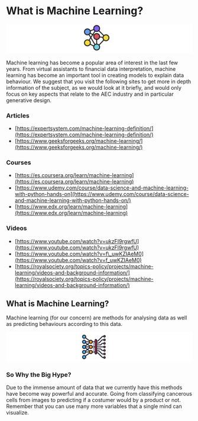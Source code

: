 # What is Machine Learning?

![](../../.gitbook/assets/ml.png)

Machine learning has become a popular area of interest in the last few years. From virtual assistants to financial data interpretation, machine learning has become an important tool in creating models to explain data behaviour. We suggest that you visit the following sites to get more in depth information of the subject, as we would look at it briefly, and would only focus on key aspects that relate to the AEC industry and in particular generative design.

### **Articles**

* [https://expertsystem.com/machine-learning-definition/](https://expertsystem.com/machine-learning-definition/)
* [https://www.geeksforgeeks.org/machine-learning/](https://www.geeksforgeeks.org/machine-learning/)

### Courses

* [https://es.coursera.org/learn/machine-learning](https://es.coursera.org/learn/machine-learning)
* [https://www.udemy.com/course/data-science-and-machine-learning-with-python-hands-on](https://www.udemy.com/course/data-science-and-machine-learning-with-python-hands-on/)
* [https://www.edx.org/learn/machine-learning](https://www.edx.org/learn/machine-learning)

### Videos

* [https://www.youtube.com/watch?v=ukzFI9rgwfU](https://www.youtube.com/watch?v=ukzFI9rgwfU)
* [https://www.youtube.com/watch?v=f\_uwKZIAeM0](https://www.youtube.com/watch?v=f_uwKZIAeM0)
* [https://royalsociety.org/topics-policy/projects/machine-learning/videos-and-background-information/](https://royalsociety.org/topics-policy/projects/machine-learning/videos-and-background-information/)



## What is Machine Learning?

Machine learning \(for our concern\) are methods for analysing data as well as predicting behaviours according to this data.

![](../../.gitbook/assets/whatisml.png)

### So Why the Big Hype?

Due to the immense amount of data that we currently have this methods have become way powerful and accurate. Going from classifying cancerous cells from images to predicting if a costumer would by a product or not. Remember that you can use many more variables that a single mind can visualize.



